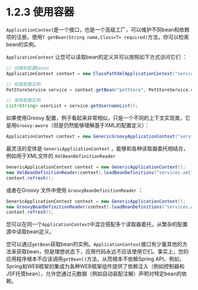 # 1.2.3 使用容器

`ApplicationContext`是一个接口，也是一个高级工厂，可以维护不同bean和依赖项的注册。使用`T getBean(String name,Class<T> required)`方法，你可以检索bean的实例。

`ApplicationContext` 让您可以读取bean的定义并可以按照如下方式访问它们 ：

```java
// 创建和配置beans
ApplicationContext context = new ClassPathXmlApplicationContext("services.xml", "daos.xml");

// 检索配置实例
PetStoreService service = context.getBean("petStore", PetStoreService.class);

// 使用配置实例
List<String> userList = service.getUsernameList();
```

如果使用Groovy 配置，例子看起来非常相似，只是一个不同的上下文实现类，它是用`Groovy-aware`（但是仍然能够理解基于XML的配置定义）：

```java
ApplicationContext context = new GenericGroovyApplicationContext("services.groovy", "daos.groovy");
```

最灵活的变体是 `GenericApplicationContext` ，能够和各种读取器委托相结合，例如用于XML文件的 `XmlBeanDefinitionReader` 

```java
GenericApplicationContext context = new GenericApplicationContext();
new XmlBeanDefinitionReader(context).loadBeanDefinitions("services.xml", "daos.xml");
context.refresh();
```

或者在Groovy 文件中使用 `GroovyBeanDefinitionReader` ：

```java
GenericApplicationContext context = new GenericApplicationContext();
new GroovyBeanDefinitionReader(context).loadBeanDefinitions("services.groovy", "daos.groovy");
context.refresh();
```

您可以在同一个`ApplicationContext`中混合搭配多个读取器委托，从繁杂的配置源中读取bean定义。

您可以通过`getBean`获取bean的实例。`ApplicationContext`接口有少量其他的方法来获取bean，但是理想状态下，应用代码永远不应该使用它们。事实上，您的应用程序根本不应该调用`getBean()`方法，从而根本不依赖Spring API。例如，Spring和WEB框架的集成为各种WEB框架组件提供了依赖注入（例如控制器和JSF托管bean），允许您通过元数据（例如自动装配注解）声明对特定bean的依赖。